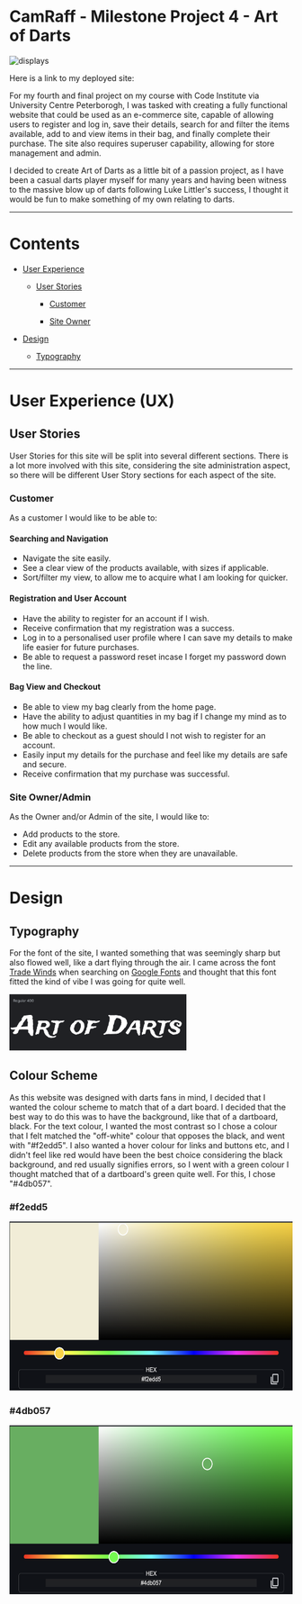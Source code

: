 # CamRaff - Milestone Project 4 - Art of Darts

![displays]()

Here is a link to my deployed site: []()

For my fourth and final project on my course with Code Institute via University Centre Peterborogh, I was tasked with creating a fully functional website that could be used as an e-commerce site, capable of allowing users to register and log in, save their details, search for and filter the items available, add to and view items in their bag, and finally complete their purchase. The site also requires superuser capability, allowing for store management and admin. 

I decided to create Art of Darts as a little bit of a passion project, as I have been a casual darts player myself for many years and having been witness to the massive blow up of darts following Luke Littler's success, I thought it would be fun to make something of my own relating to darts. 

---

# Contents

- [User Experience](#user-experience-ux)

    - [User Stories](#user-stories)

        - [Customer](#customer)

        - [Site Owner](#site-owneradmin)

- [Design](#design)

    - [Typography](#typography)

---

# User Experience (UX)

## User Stories

User Stories for this site will be split into several different sections. There is a lot more involved with this site, considering the site administration aspect, so there will be different User Story sections for each aspect of the site. 

### Customer

As a customer I would like to be able to:

#### Searching and Navigation

 - Navigate the site easily.
 - See a clear view of the products available, with sizes if applicable.
 - Sort/filter my view, to allow me to acquire what I am looking for quicker.

#### Registration and User Account

- Have the ability to register for an account if I wish.
- Receive confirmation that my registration was a success.
- Log in to a personalised user profile where I can save my details to make life easier for future purchases.
- Be able to request a password reset incase I forget my password down the line.

#### Bag View and Checkout

- Be able to view my bag clearly from the home page.
- Have the ability to adjust quantities in my bag if I change my mind as to how much I would like.
- Be able to checkout as a guest should I not wish to register for an account.
- Easily input my details for the purchase and feel like my details are safe and secure. 
- Receive confirmation that my purchase was successful.

### Site Owner/Admin

As the Owner and/or Admin of the site, I would like to:

- Add products to the store.
- Edit any available products from the store. 
- Delete products from the store when they are unavailable.

---

# Design

## Typography

For the font of the site, I wanted something that was seemingly sharp but also flowed well, like a dart flying through the air. I came across the font [Trade Winds](https://fonts.google.com/specimen/Trade+Winds?preview.text=Art%20of%20Darts&categoryFilters=Feeling:%2FExpressive%2FAwkward) when searching on [Google Fonts](https://fonts.google.com/) and thought that this font fitted the kind of vibe I was going for quite well.

<img src="readme_images/trade_winds_font.png" alt="font example" height="100">

## Colour Scheme

As this website was designed with darts fans in mind, I decided that I wanted the colour scheme to match that of a dart board. I decided that the best way to do this was to have the background, like that of a dartboard, black. For the text colour, I wanted the most contrast so I chose a colour that I felt matched the "off-white" colour that opposes the black, and went with "#f2edd5". I also wanted a hover colour for links and buttons etc, and I didn't feel like red would have been the best choice considering the black background, and red usually signifies errors, so I went with a green colour I thought matched that of a dartboard's green quite well. For this, I chose "#4db057".

### #f2edd5 

<img src="readme_images/white_dartboard.png" alt="text colour" height="300">

### #4db057

<img src="readme_images/green_dartboard.png" alt="hover colour" height="300">